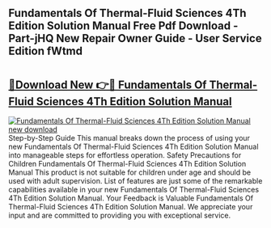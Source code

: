 ## Fundamentals Of Thermal-Fluid Sciences 4Th Edition Solution Manual Free Pdf Download - Part-jHQ New Repair Owner Guide - User Service Edition fWtmd

# <h2><a href="http://bc40536.oget.top/?id=Fundamentals+Of+Thermal-Fluid+Sciences+4Th+Edition+Solution+Manual">🔗Download New 👉🔴 Fundamentals Of Thermal-Fluid Sciences 4Th Edition Solution Manual</a></h2>

[![Fundamentals Of Thermal-Fluid Sciences 4Th Edition Solution Manual new download](https://i.imgur.com/5g1atiW.png)](http://bc40536.oget.top/?id=Fundamentals+Of+Thermal-Fluid+Sciences+4Th+Edition+Solution+Manual)
Step-by-Step Guide This manual breaks down the process of using your new Fundamentals Of Thermal-Fluid Sciences 4Th Edition Solution Manual into manageable steps for effortless operation. Safety Precautions for Children Fundamentals Of Thermal-Fluid Sciences 4Th Edition Solution Manual This product is not suitable for children under age and should be used with adult supervision. List of features are just some of the remarkable capabilities available in your new Fundamentals Of Thermal-Fluid Sciences 4Th Edition Solution Manual. Your Feedback is Valuable Fundamentals Of Thermal-Fluid Sciences 4Th Edition Solution Manual. We appreciate your input and are committed to providing you with exceptional service.
